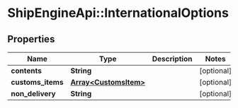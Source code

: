 # ShipEngineApi::InternationalOptions

## Properties
Name | Type | Description | Notes
------------ | ------------- | ------------- | -------------
**contents** | **String** |  | [optional] 
**customs_items** | [**Array&lt;CustomsItem&gt;**](CustomsItem.md) |  | [optional] 
**non_delivery** | **String** |  | [optional] 


